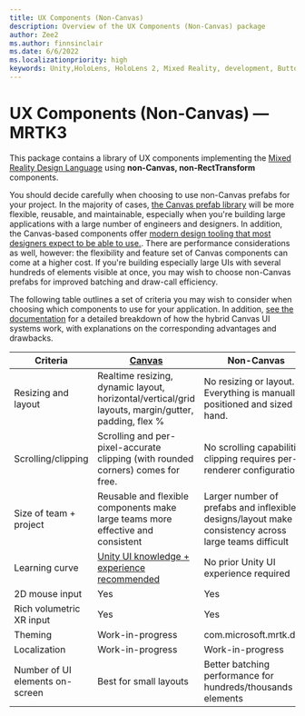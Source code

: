 ```yaml
---
title: UX Components (Non-Canvas)
description: Overview of the UX Components (Non-Canvas) package
author: Zee2
ms.author: finnsinclair
ms.date: 6/6/2022
ms.localizationpriority: high
keywords: Unity,HoloLens, HoloLens 2, Mixed Reality, development, Button, PressableButton, Slider, Toggle
---
```


# UX Components (Non-Canvas) &#8212; MRTK3

This package contains a library of UX components implementing the [Mixed Reality Design Language](../../../mrtk3-uxcomponents/packages/uxcomponents/mixed-reality-design-language.md) using **non-Canvas, non-RectTransform** components.

You should decide carefully when choosing to use non-Canvas prefabs for your project. In the majority of cases, [the Canvas prefab library](../../../mrtk3-uxcomponents/packages/uxcomponents/overview.md) will be more flexible, reusable, and maintainable, especially when you're building large applications with a large number of engineers and designers. In addition, the Canvas-based components offer [modern design tooling that most designers expect to be able to use.](../../../mrtk3-uxcore/packages/uxcore/canvas-ui.md). There are performance considerations as well, however: the flexibility and feature set of Canvas components can come at a higher cost. If you're building especially large UIs with several hundreds of elements visible at once, you may wish to choose non-Canvas prefabs for improved batching and draw-call efficiency.

The following table outlines a set of criteria you may wish to consider when choosing which components to use for your application. In addition, [see the documentation](../../../mrtk3-uxcore/packages/uxcore/canvas-ui.md) for a detailed breakdown of how the hybrid Canvas UI systems work, with explanations on the corresponding advantages and drawbacks.

| Criteria                        | [Canvas](../../../mrtk3-uxcomponents/packages/uxcomponents/overview.md) | Non-Canvas |
|---------------------------------|--------|------------|
| Resizing and layout             | Realtime resizing, dynamic layout, horizontal/vertical/grid layouts, margin/gutter, padding, flex % | No resizing or layout. Everything is manually positioned and sized by hand. |
| Scrolling/clipping              | Scrolling and per-pixel-accurate clipping (with rounded corners) comes for free. | No scrolling capabilities; clipping requires per-renderer configuration. |
| Size of team + project | Reusable and flexible components make large teams more effective and consistent | Larger number of prefabs and inflexible designs/layout make consistency across large teams difficult
| Learning curve | [Unity UI knowledge + experience recommended](https://learn.unity.com/tutorial/working-with-ui-in-unity) | No prior Unity UI experience required
| 2D mouse input                  | Yes                    | Yes |
| Rich volumetric XR input        | Yes                    | Yes |
| Theming                         | Work-in-progress       | com.microsoft.mrtk.data |
| Localization | Work-in-progress | Work-in-progress |
| Number of UI elements on-screen | Best for small layouts | Better batching performance for hundreds/thousands of elements |
